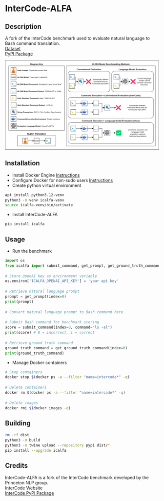 # InterCode-ALFA

## Description
A fork of the InterCode benchmark used to evaluate natural language to Bash command translation.  
[Dataset](https://huggingface.co/datasets/westenfelder/InterCode-ALFA-Data)  
[PyPI Package](https://pypi.org/project/icalfa/)  

![InterCode-ALFA Diagram](https://raw.githubusercontent.com/westenfelder/InterCode-ALFA/main/icalfa.jpg)


## Installation
- Install Docker Engine [Instructions](https://docs.docker.com/engine/install/)
- Configure Docker for non-sudo users [Instructions](https://docs.docker.com/engine/install/linux-postinstall/)
- Create python virtual environment
```bash
apt install python3.12-venv
python3 -m venv icalfa-venv
source icalfa-venv/bin/activate
```
- Install InterCode-ALFA
```bash
pip install icalfa
```


## Usage
- Run the benchmark
```python
import os
from icalfa import submit_command, get_prompt, get_ground_truth_command

# Store OpenAI key as environment variable 
os.environ['ICALFA_OPENAI_API_KEY'] = 'your api key'

# Retrieve natural language prompt
prompt = get_prompt(index=0)
print(prompt)

# Convert natural language prompt to Bash command here

# Submit Bash command for benchmark scoring
score = submit_command(index=0, command="ls -al")
print(score) # 0 = incorrect, 1 = correct

# Retrieve ground truth command
ground_truth_command = get_ground_truth_command(index=0)
print(ground_truth_command)
```
- Manage Docker containers
```bash
# Stop containers
docker stop $(docker ps -a --filter "name=intercode*" -q)

# Delete containers
docker rm $(docker ps -a --filter "name=intercode*" -q)

# Delete images
docker rmi $(docker images -q)
```


## Building
```bash
rm -rf dist
python3 -m build
python3 -m twine upload --repository pypi dist/*
pip install --upgrade icalfa
```


## Credits
InterCode-ALFA is a fork of the InterCode benchmark developed by the Princeton NLP group.  
[InterCode Website](https://intercode-benchmark.github.io/)  
[InterCode PyPI Package](https://pypi.org/project/intercode-bench/#description)  
